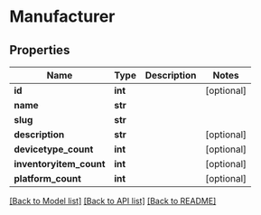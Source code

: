 # Manufacturer

## Properties
Name | Type | Description | Notes
------------ | ------------- | ------------- | -------------
**id** | **int** |  | [optional] 
**name** | **str** |  | 
**slug** | **str** |  | 
**description** | **str** |  | [optional] 
**devicetype_count** | **int** |  | [optional] 
**inventoryitem_count** | **int** |  | [optional] 
**platform_count** | **int** |  | [optional] 

[[Back to Model list]](../README.md#documentation-for-models) [[Back to API list]](../README.md#documentation-for-api-endpoints) [[Back to README]](../README.md)


